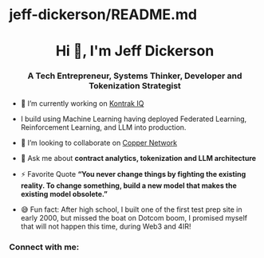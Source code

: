 # jeff-dickerson/README.md

<h1 align="center">Hi 👋, I'm Jeff Dickerson</h1>

<h3 align="center">A Tech Entrepreneur, Systems Thinker, Developer and Tokenization Strategist</h3>

- 🔭 I’m currently working on [Kontrak IQ](https://kontrakiq.io)
- I build using Machine Learning having deployed Federated Learning, Reinforcement Learning, and LLM into production.
- 👯 I’m looking to collaborate on [Copper Network](https://coppernetwork.io)
- 💬 Ask me about **contract analytics, tokenization and LLM architecture**

- ⚡ Favorite Quote **“You never change things by fighting the existing reality. To change something, build a new model that makes the existing model obsolete.”**

- 😅 Fun fact: After high school, I built one of the first test prep site in early 2000, but missed the boat on Dotcom boom, I promised myself that will not happen this time, during Web3 and 4IR!
<h3 align="left">Connect with me:</h3>
<p align="left">
</p>


